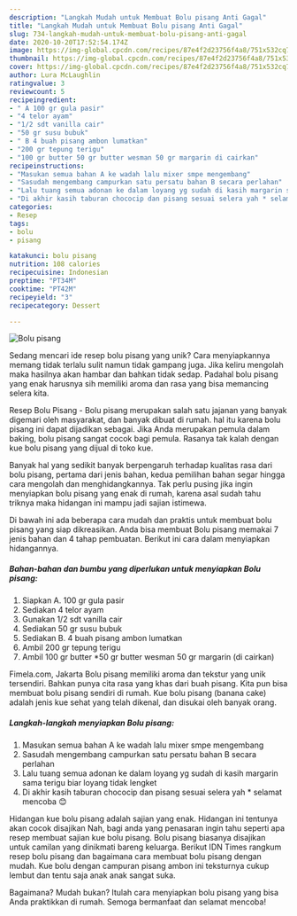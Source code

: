 ```yaml
---
description: "Langkah Mudah untuk Membuat Bolu pisang Anti Gagal"
title: "Langkah Mudah untuk Membuat Bolu pisang Anti Gagal"
slug: 734-langkah-mudah-untuk-membuat-bolu-pisang-anti-gagal
date: 2020-10-20T17:52:54.174Z
image: https://img-global.cpcdn.com/recipes/87e4f2d23756f4a8/751x532cq70/bolu-pisang-foto-resep-utama.jpg
thumbnail: https://img-global.cpcdn.com/recipes/87e4f2d23756f4a8/751x532cq70/bolu-pisang-foto-resep-utama.jpg
cover: https://img-global.cpcdn.com/recipes/87e4f2d23756f4a8/751x532cq70/bolu-pisang-foto-resep-utama.jpg
author: Lura McLaughlin
ratingvalue: 3
reviewcount: 5
recipeingredient:
- " A 100 gr gula pasir"
- "4 telor ayam"
- "1/2 sdt vanilla cair"
- "50 gr susu bubuk"
- " B 4 buah pisang ambon lumatkan"
- "200 gr tepung terigu"
- "100 gr butter 50 gr butter wesman 50 gr margarin di cairkan"
recipeinstructions:
- "Masukan semua bahan A ke wadah lalu mixer smpe mengembang"
- "Sasudah mengembang campurkan satu persatu bahan B secara perlahan"
- "Lalu tuang semua adonan ke dalam loyang yg sudah di kasih margarin sama terigu biar loyang tidak lengket"
- "Di akhir kasih taburan chococip dan pisang sesuai selera yah * selamat mencoba 😊"
categories:
- Resep
tags:
- bolu
- pisang

katakunci: bolu pisang 
nutrition: 108 calories
recipecuisine: Indonesian
preptime: "PT34M"
cooktime: "PT42M"
recipeyield: "3"
recipecategory: Dessert

---
```



![Bolu pisang](https://img-global.cpcdn.com/recipes/87e4f2d23756f4a8/751x532cq70/bolu-pisang-foto-resep-utama.jpg)

Sedang mencari ide resep bolu pisang yang unik? Cara menyiapkannya memang tidak terlalu sulit namun tidak gampang juga. Jika keliru mengolah maka hasilnya akan hambar dan bahkan tidak sedap. Padahal bolu pisang yang enak harusnya sih memiliki aroma dan rasa yang bisa memancing selera kita.

Resep Bolu Pisang - Bolu pisang merupakan salah satu jajanan yang banyak digemari oleh masyarakat, dan banyak dibuat di rumah. hal itu karena bolu pisang ini dapat dijadikan sebagai. Jika Anda merupakan pemula dalam baking, bolu pisang sangat cocok bagi pemula. Rasanya tak kalah dengan kue bolu pisang yang dijual di toko kue.

Banyak hal yang sedikit banyak berpengaruh terhadap kualitas rasa dari bolu pisang, pertama dari jenis bahan, kedua pemilihan bahan segar hingga cara mengolah dan menghidangkannya. Tak perlu pusing jika ingin menyiapkan bolu pisang yang enak di rumah, karena asal sudah tahu triknya maka hidangan ini mampu jadi sajian istimewa.


Di bawah ini ada beberapa cara mudah dan praktis untuk membuat bolu pisang yang siap dikreasikan. Anda bisa membuat Bolu pisang memakai 7 jenis bahan dan 4 tahap pembuatan. Berikut ini cara dalam menyiapkan hidangannya.

<!--inarticleads1-->

##### Bahan-bahan dan bumbu yang diperlukan untuk menyiapkan Bolu pisang:

1. Siapkan  A. 100 gr gula pasir
1. Sediakan 4 telor ayam
1. Gunakan 1/2 sdt vanilla cair
1. Sediakan 50 gr susu bubuk
1. Sediakan  B. 4 buah pisang ambon lumatkan
1. Ambil 200 gr tepung terigu
1. Ambil 100 gr butter *50 gr butter wesman 50 gr margarin (di cairkan)


Fimela.com, Jakarta Bolu pisang memiliki aroma dan tekstur yang unik tersendiri. Bahkan punya cita rasa yang khas dari buah pisang. Kita pun bisa membuat bolu pisang sendiri di rumah. Kue bolu pisang (banana cake) adalah jenis kue sehat yang telah dikenal, dan disukai oleh banyak orang. 

<!--inarticleads2-->

##### Langkah-langkah menyiapkan Bolu pisang:

1. Masukan semua bahan A ke wadah lalu mixer smpe mengembang
1. Sasudah mengembang campurkan satu persatu bahan B secara perlahan
1. Lalu tuang semua adonan ke dalam loyang yg sudah di kasih margarin sama terigu biar loyang tidak lengket
1. Di akhir kasih taburan chococip dan pisang sesuai selera yah * selamat mencoba 😊


Hidangan kue bolu pisang adalah sajian yang enak. Hidangan ini tentunya akan cocok disajikan Nah, bagi anda yang penasaran ingin tahu seperti apa resep membuat sajian kue bolu pisang. Bolu pisang biasanya disajikan untuk camilan yang dinikmati bareng keluarga. Berikut IDN Times rangkum resep bolu pisang dan bagaimana cara membuat bolu pisang dengan mudah. Kue bolu dengan campuran pisang ambon ini teksturnya cukup lembut dan tentu saja anak anak sangat suka. 

Bagaimana? Mudah bukan? Itulah cara menyiapkan bolu pisang yang bisa Anda praktikkan di rumah. Semoga bermanfaat dan selamat mencoba!
